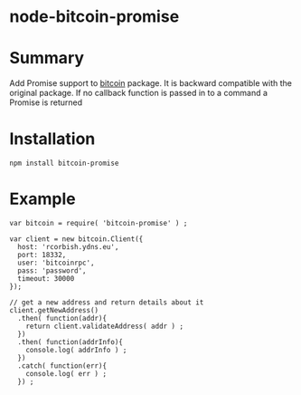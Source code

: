 # node-bitcoin-promise

# Summary

Add Promise support to [bitcoin](https:/github.com/freewil/node-bitcoin/blob/master/Readme.md) package.
It is backward compatible with the original package. If no callback function is
passed in to a command a Promise is returned

# Installation

```
npm install bitcoin-promise
```

# Example

```
var bitcoin = require( 'bitcoin-promise' ) ;

var client = new bitcoin.Client({
  host: 'rcorbish.ydns.eu',
  port: 18332,
  user: 'bitcoinrpc',
  pass: 'password',
  timeout: 30000
});

// get a new address and return details about it
client.getNewAddress()
  .then( function(addr){
    return client.validateAddress( addr ) ;
  }) 
  .then( function(addrInfo){
    console.log( addrInfo ) ;
  }) 
  .catch( function(err){
    console.log( err ) ;
  }) ;
```
